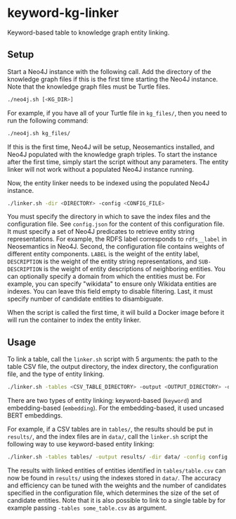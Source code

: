 # keyword-kg-linker
Keyword-based table to knowledge graph entity linking.

## Setup
Start a Neo4J instance with the following call.
Add the directory of the knowledge graph files if this is the first time starting the Neo4J instance.
Note that the knowledge graph files must be Turtle files.

```bash
./neo4j.sh [<KG_DIR>]
```

For example, if you have all of your Turtle file in `kg_files/`, then you need to run the following command:

```bash
./neo4j.sh kg_files/
```

If this is the first time, Neo4J will be setup, Neosemantics installed, and Neo4J populated with the knowledge graph triples.
To start the instance after the first time, simply start the script without any parameters.
The entity linker will not work without a populated Neo4J instance running.

Now, the entity linker needs to be indexed using the populated Neo4J instance.

```bash
./linker.sh -dir <DIRECTORY> -config <CONFIG_FILE>
```

You must specify the directory in which to save the index files and the configuration file.
See `config.json` for the content of this configuration file.
It must specify a set of Neo4J predicates to retrieve entity string representations.
For example, the RDFS label corresponds to `rdfs__label` in Neosemantics in Neo4J.
Second, the configuration file contains weights of different entity components.
`LABEL` is the weight of the entity label, `DESCRIPTION` is the weight of the entity string representations, and `SUB-DESCRIPTION` is the weight of entity descriptions of neighboring entities.
You can optionally specify a domain from which the entities must be. For example, you can specify "wikidata" to ensure only Wikidata entities are indexes. You can leave this field empty to disable filtering.
Last, it must specify number of candidate entities to disambiguate.

When the script is called the first time, it will build a Docker image before it will run the container to index the entity linker.

## Usage
To link a table, call the `linker.sh` script with 5 arguments: the path to the table CSV file, the output directory, the index directory, the configuration file, and the type of entity linking.

```bash
./linker.sh -tables <CSV_TABLE_DIRECTORY> -output <OUTPUT_DIRECTORY> -dir <DIRECTORY> -config <CONFIG_FILE> -type <ENTITY_LINKING_TYPE>
```

There are two types of entity linking: keyword-based (`keyword`) and embedding-based (`embedding`).
For the embedding-based, it used uncased BERT embeddings.

For example, if a CSV tables are in `tables/`, the results should be put in `results/`, and the index files are in `data/`, call the `linker.sh` script the following way to use keyword-based entity linking:

```bash
./linker.sh -tables tables/ -output results/ -dir data/ -config config.json -type keyword
```

The results with linked entities of entities identified in `tables/table.csv` can now be found in `results/` using the indexes stored in `data/`.
The accuracy and efficiency can be tuned with the weights and the number of candidates specified in the configuration file, which determines the size of the set of candidate entities.
Note that it is also possible to link to a single table by for example passing `-tables some_table.csv` as argument.